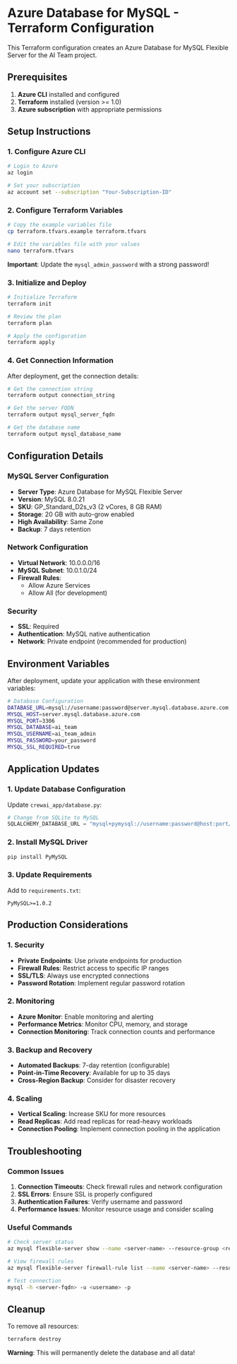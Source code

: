 # Azure Database for MySQL - Terraform Configuration

This Terraform configuration creates an Azure Database for MySQL Flexible Server for the AI Team project.

## Prerequisites

1. **Azure CLI** installed and configured
2. **Terraform** installed (version >= 1.0)
3. **Azure subscription** with appropriate permissions

## Setup Instructions

### 1. Configure Azure CLI

```bash
# Login to Azure
az login

# Set your subscription
az account set --subscription "Your-Subscription-ID"
```

### 2. Configure Terraform Variables

```bash
# Copy the example variables file
cp terraform.tfvars.example terraform.tfvars

# Edit the variables file with your values
nano terraform.tfvars
```

**Important**: Update the `mysql_admin_password` with a strong password!

### 3. Initialize and Deploy

```bash
# Initialize Terraform
terraform init

# Review the plan
terraform plan

# Apply the configuration
terraform apply
```

### 4. Get Connection Information

After deployment, get the connection details:

```bash
# Get the connection string
terraform output connection_string

# Get the server FQDN
terraform output mysql_server_fqdn

# Get the database name
terraform output mysql_database_name
```

## Configuration Details

### MySQL Server Configuration

- **Server Type**: Azure Database for MySQL Flexible Server
- **Version**: MySQL 8.0.21
- **SKU**: GP_Standard_D2s_v3 (2 vCores, 8 GB RAM)
- **Storage**: 20 GB with auto-grow enabled
- **High Availability**: Same Zone
- **Backup**: 7 days retention

### Network Configuration

- **Virtual Network**: 10.0.0.0/16
- **MySQL Subnet**: 10.0.1.0/24
- **Firewall Rules**: 
  - Allow Azure Services
  - Allow All (for development)

### Security

- **SSL**: Required
- **Authentication**: MySQL native authentication
- **Network**: Private endpoint (recommended for production)

## Environment Variables

After deployment, update your application with these environment variables:

```bash
# Database Configuration
DATABASE_URL=mysql://username:password@server.mysql.database.azure.com:3306/ai_team
MYSQL_HOST=server.mysql.database.azure.com
MYSQL_PORT=3306
MYSQL_DATABASE=ai_team
MYSQL_USERNAME=ai_team_admin
MYSQL_PASSWORD=your_password
MYSQL_SSL_REQUIRED=true
```

## Application Updates

### 1. Update Database Configuration

Update `crewai_app/database.py`:

```python
# Change from SQLite to MySQL
SQLALCHEMY_DATABASE_URL = "mysql+pymysql://username:password@host:port/database"
```

### 2. Install MySQL Driver

```bash
pip install PyMySQL
```

### 3. Update Requirements

Add to `requirements.txt`:

```
PyMySQL>=1.0.2
```

## Production Considerations

### 1. Security

- **Private Endpoints**: Use private endpoints for production
- **Firewall Rules**: Restrict access to specific IP ranges
- **SSL/TLS**: Always use encrypted connections
- **Password Rotation**: Implement regular password rotation

### 2. Monitoring

- **Azure Monitor**: Enable monitoring and alerting
- **Performance Metrics**: Monitor CPU, memory, and storage
- **Connection Monitoring**: Track connection counts and performance

### 3. Backup and Recovery

- **Automated Backups**: 7-day retention (configurable)
- **Point-in-Time Recovery**: Available for up to 35 days
- **Cross-Region Backup**: Consider for disaster recovery

### 4. Scaling

- **Vertical Scaling**: Increase SKU for more resources
- **Read Replicas**: Add read replicas for read-heavy workloads
- **Connection Pooling**: Implement connection pooling in the application

## Troubleshooting

### Common Issues

1. **Connection Timeouts**: Check firewall rules and network configuration
2. **SSL Errors**: Ensure SSL is properly configured
3. **Authentication Failures**: Verify username and password
4. **Performance Issues**: Monitor resource usage and consider scaling

### Useful Commands

```bash
# Check server status
az mysql flexible-server show --name <server-name> --resource-group <resource-group>

# View firewall rules
az mysql flexible-server firewall-rule list --name <server-name> --resource-group <resource-group>

# Test connection
mysql -h <server-fqdn> -u <username> -p
```

## Cleanup

To remove all resources:

```bash
terraform destroy
```

**Warning**: This will permanently delete the database and all data!